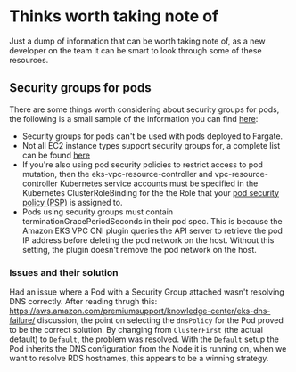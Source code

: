 # Thinks worth taking note of
Just a dump of information that can be worth taking note of, as a new developer on the team it can be smart to look through some of these resources.

## Security groups for pods

There are some things worth considering about security groups for pods, the following is a small sample of the information you can find [here](https://docs.aws.amazon.com/eks/latest/userguide/security-groups-for-pods.html):

- Security groups for pods can't be used with pods deployed to Fargate.
- Not all EC2 instance types support security groups for, a complete list can be found [here](https://docs.aws.amazon.com/eks/latest/userguide/security-groups-for-pods.html#supported-instance-types)
- If you're also using pod security policies to restrict access to pod mutation, then the eks-vpc-resource-controller and vpc-resource-controller Kubernetes service accounts must be specified in the Kubernetes ClusterRoleBinding for the the Role that your [pod security policy (PSP)](https://kubernetes.io/docs/concepts/policy/pod-security-policy/) is assigned to.
- Pods using security groups must contain terminationGracePeriodSeconds in their pod spec. This is because the Amazon EKS VPC CNI plugin queries the API server to retrieve the pod IP address before deleting the pod network on the host. Without this setting, the plugin doesn't remove the pod network on the host.

### Issues and their solution

Had an issue where a Pod with a Security Group attached wasn't resolving DNS correctly. After reading thrugh this: https://aws.amazon.com/premiumsupport/knowledge-center/eks-dns-failure/ discussion, the point on selecting the `dnsPolicy` for the Pod proved to be the correct solution. By changing from `ClusterFirst` (the actual default) to `Default`, the problem was resolved. With the `Default` setup the Pod inherits the DNS configuration from the Node it is running on, when we want to resolve RDS hostnames, this appears to be a winning strategy.